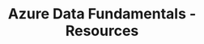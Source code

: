 ---
layout: resources
title: Azure Data Fundamentals - Resources
resources:
  - title: Download PDF - Slides
    description: Download the slides and have them ready.
    url: 'https://in28minutes.com/downloads/16-dp-900-azure-data-fundamentals/Course-Presentation-DP-900-AzureDataFundamentals.pdf'
  - title: Download Code Examples
    description: Download and have this ready. We will use the code examples during the course.
    url: 'https://in28minutes.com/downloads/16-dp-900-azure-data-fundamentals/downloads.zip'
  - title: Optional - LinkedIn Newsletter
    description: Read in28minutes Newsletter. Published on LinkedIn.
    icon: lni-linkedin
    url: 'https://www.linkedin.com/newsletters/6978624731038023681/'
---